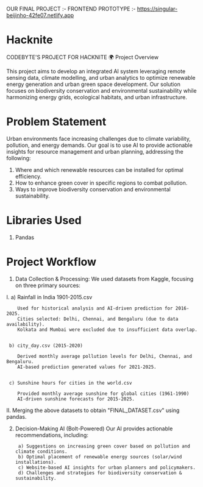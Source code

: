 OUR FINAL PROJECT :- 
FRONTEND PROTOTYPE :- https://singular-beijinho-42fe07.netlify.app

# Hacknite
CODEBYTE'S PROJECT FOR HACKNITE
🌍 Project Overview

This project aims to develop an integrated AI system leveraging remote sensing data, climate modelling, and urban analytics to optimize renewable energy generation and urban green space development. Our solution focuses on biodiversity conservation and environmental sustainability while harmonizing energy grids, ecological habitats, and urban infrastructure.

# Problem Statement
Urban environments face increasing challenges due to climate variability, pollution, and energy demands. Our goal is to use AI to provide actionable insights for resource management and urban planning, addressing the following:
1. Where and which renewable resources can be installed for optimal efficiency.
2. How to enhance green cover in specific regions to combat pollution.
3. Ways to improve biodiversity conservation and environmental sustainability.

# Libraries Used 
1. Pandas

# Project Workflow
1. Data Collection & Processing:
   We used datasets from Kaggle, focusing on three primary sources:

  I. a) Rainfall in India 1901-2015.csv

        Used for historical analysis and AI-driven prediction for 2016-2025.
        Cities selected: Delhi, Chennai, and Bengaluru (due to data availability).
        Kolkata and Mumbai were excluded due to insufficient data overlap.


     b) city_day.csv (2015-2020) 

        Derived monthly average pollution levels for Delhi, Chennai, and Bengaluru.
        AI-based prediction generated values for 2021-2025.
   

     c) Sunshine hours for cities in the world.csv 

        Provided monthly average sunshine for global cities (1961-1990)
        AI-driven sunshine forecasts for 2015-2025.
  
  II. Merging the above datasets to obtain "FINAL_DATASET.csv" using pandas.

2. Decision-Making AI (Bolt-Powered)
     Our AI provides actionable recommendations, including:

        a) Suggestions on increasing green cover based on pollution and climate conditions.
        b) Optimal placement of renewable energy sources (solar/wind installations).
        c) Website-based AI insights for urban planners and policymakers.
        d) Challenges and strategies for biodiversity conservation & sustainability.
   

